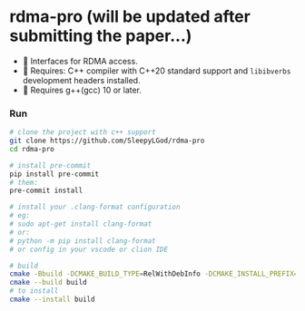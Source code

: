 # rdma-pro (will be updated after submitting the paper...)

+ 🌃 Interfaces for RDMA access.
+ 🌃 Requires: C++ compiler with C++20 standard support and `libibverbs` development headers installed.
+ 🌃 Requires g++(gcc) 10 or later.

### Run

```bash
# clone the project with c++ support
git clone https://github.com/SleepyLGod/rdma-pro
cd rdma-pro

# install pre-commit
pip install pre-commit
# them:
pre-commit install

# install your .clang-format configuration
# eg:
# sudo apt-get install clang-format
# or:
# python -m pip install clang-format
# or config in your vscode or clion IDE

# build
cmake -Bbuild -DCMAKE_BUILD_TYPE=RelWithDebInfo -DCMAKE_INSTALL_PREFIX=$INSTALL_DIR .
cmake --build build
# to install
cmake --install build
```
 
